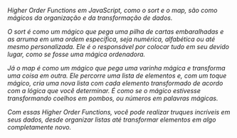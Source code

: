 _Higher Order Functions em JavaScript, como o sort e o map, são como mágicos da organização e da transformação de dados._

_O sort é como um mágico que pega uma pilha de cartas embaralhadas e as arruma em uma ordem específica, seja numérica, alfabética ou até mesmo personalizada. Ele é o responsável por colocar tudo em seu devido lugar, como se fosse uma mágica ordenadora._

_Já o map é como um mágico que pega uma varinha mágica e transforma uma coisa em outra. Ele percorre uma lista de elementos e, com um toque mágico, cria uma nova lista com cada elemento transformado de acordo com a lógica que você determinar. É como se o mágico estivesse transformando coelhos em pombos, ou números em palavras mágicas._

_Com essas Higher Order Functions, você pode realizar truques incríveis em seus dados, desde organizar listas até transformar elementos em algo completamente novo._